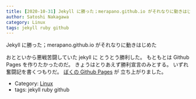 ```yaml
---
title: [2020-10-31] Jekyll に勝った；merapano.github.io がそれなりに動きはじめた
author: Satoshi Nakagawa
category: Linux
tags: jekyll ruby github
---
```


Jekyll に勝った；merapano.github.io がそれなりに動きはじめた

 おとといから悪戦苦闘していた jekyll に
とうとう勝利した。
もともとは Github Pages を作りたかったのだ。
きょうはとりあえず勝利宣言のみとする。
いずれ奮闘記を書くつもりだ。
[ぼくの Github Pages](https://merapano.github.io) が
立ち上がりました。

- Category: [Linux](https://merapano.github.io/categories.html#Linux)
- tags: jekyll ruby github
